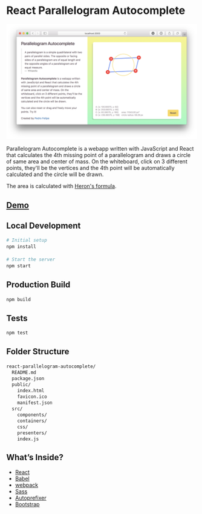 # React Parallelogram Autocomplete

![React Parallelogram Autocomplete](screenshot.png)

Parallelogram Autocomplete is a webapp written with JavaScript and React that calculates the 4th missing point of a parallelogram and draws a circle of same area and center of mass. On the whiteboard, click on 3 different points, they'll be the vertices and the 4th point will be automatically calculated and the circle will be drawn.

The area is calculated with [Heron's formula](https://en.wikipedia.org/wiki/Heron%27s_formula).

## [Demo](https://se-parallelogram-autocomplete.herokuapp.com)

## Local Development

```bash
# Initial setup
npm install

# Start the server
npm start
```

## Production Build

```bash
npm build
```

## Tests

```bash
npm test
```

## Folder Structure

```
react-parallelogram-autocomplete/
  README.md
  package.json
  public/
    index.html
    favicon.ico
    manifest.json
  src/
    components/
    containers/
    css/
    presenters/
    index.js
```

## What’s Inside?

* [React](https://facebook.github.io/react)
* [Babel](http://babeljs.io)
* [webpack](https://webpack.js.org)
* [Sass](http://sass-lang.com)
* [Autoprefixer](https://github.com/postcss/autoprefixer)
* [Bootstrap](http://getbootstrap.com)
